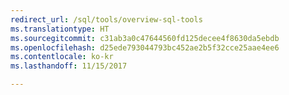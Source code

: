 ```yaml
---
redirect_url: /sql/tools/overview-sql-tools
ms.translationtype: HT
ms.sourcegitcommit: c31ab3a0c47644560fd125decee4f8630da5ebdb
ms.openlocfilehash: d25ede793044793bc452ae2b5f32cce25aae4ee6
ms.contentlocale: ko-kr
ms.lasthandoff: 11/15/2017

---
```

